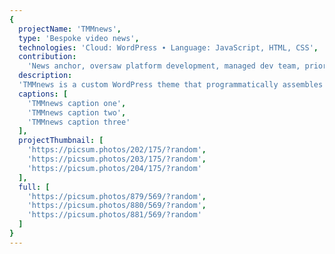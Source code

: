 ```yaml
---
{
  projectName: 'TMMnews',
  type: 'Bespoke video news',
  technologies: 'Cloud: WordPress ∙ Language: JavaScript, HTML, CSS',
  contribution:
    'News anchor, oversaw platform development, managed dev team, prioritized features.',
  description:
  'TMMnews is a custom WordPress theme that programmatically assembles news shows from individual video segments.',
  captions: [
    'TMMnews caption one',
    'TMMnews caption two',
    'TMMnews caption three'
  ],
  projectThumbnail: [
    'https://picsum.photos/202/175/?random',
    'https://picsum.photos/203/175/?random',
    'https://picsum.photos/204/175/?random'
  ],
  full: [
    'https://picsum.photos/879/569/?random',
    'https://picsum.photos/880/569/?random',
    'https://picsum.photos/881/569/?random'
  ]
}
---
```

